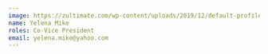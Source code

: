 ```yaml
---
image: https://zultimate.com/wp-content/uploads/2019/12/default-profile.png
name: Yelena Mike
roles: Co-Vice President
email: yelena.mike@yahoo.com
---
```

